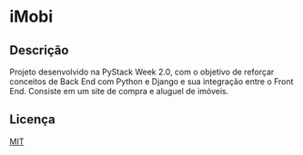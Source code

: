 #  iMobi

## Descrição

Projeto desenvolvido na PyStack Week 2.0, com o objetivo de reforçar conceitos de Back End com Python e Django e sua integração entre o Front End. Consiste em um site de compra e aluguel de imóveis.

## Licença

[MIT](https://choosealicense.com/licenses/mit/)
